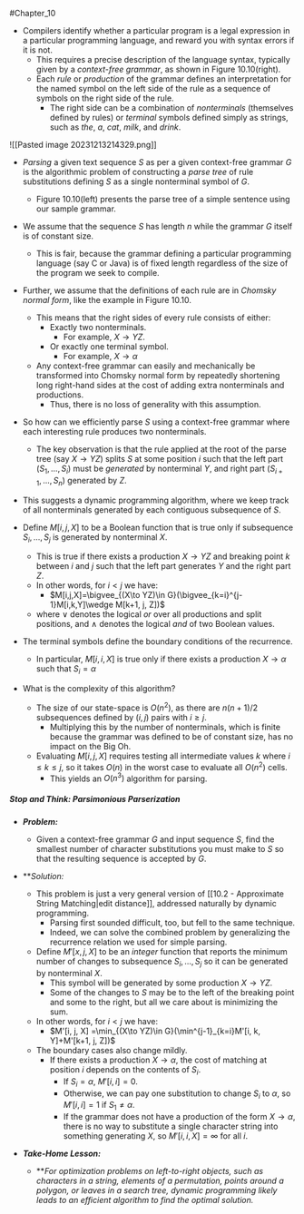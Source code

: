 #Chapter_10 
- Compilers identify whether a particular program is a legal expression in a particular programming language, and reward you with syntax errors if it is not.
	- This requires a precise description of the language syntax, typically given by a *context-free grammar*, as shown in Figure 10.10(right).
	- Each *rule* or *production* of the grammar defines an interpretation for the named symbol on the left side of the rule as a sequence of symbols on the right side of the rule.
		- The right side can be a combination of *nonterminals* (themselves defined by rules) or *terminal* symbols defined simply as strings, such as *the*, *a*, *cat*, *milk*, and *drink*.

![[Pasted image 20231213214329.png]]

- *Parsing* a given text sequence *S* as per a given context-free grammar *G* is the algorithmic problem of constructing a *parse tree* of rule substitutions defining *S* as a single nonterminal symbol of *G*.
	- Figure 10.10(left) presents the parse tree of a simple sentence using our sample grammar.

- We assume that the sequence *S* has length *n* while the grammar *G* itself is of constant size.
	- This is fair, because the grammar defining a particular programming language (say C or Java) is of fixed length regardless of the size of the program we seek to compile.

- Further, we assume that the definitions of each rule are in *Chomsky normal form*, like the example in Figure 10.10.
	- This means that the right sides of every rule consists of either:
		- Exactly two nonterminals.
			- For example, $X\to YZ$.
		- Or exactly one terminal symbol.
			- For example, $X\to \alpha$
	- Any context-free grammar can easily and mechanically be transformed into Chomsky normal form by repeatedly shortening long right-hand sides at the cost of adding extra nonterminals and productions.
		- Thus, there is no loss of generality with this assumption.

- So how can we efficiently parse *S* using a context-free grammar where each interesting rule produces two nonterminals.
	- The key observation is that the rule applied at the root of the parse tree (say $X\to YZ$) splits *S* at some position *i* such that the left part ($S_1,...,S_i$) must be *generated* by nonterminal *Y*, and right part ($S_{i+1},...,S_n$) generated by *Z*.

- This suggests a dynamic programming algorithm, where we keep track of all nonterminals generated by each contiguous subsequence of *S*.
- Define $M[i,j,X]$ to be a Boolean function that is true only if subsequence $S_i,...,S_j$ is generated by nonterminal *X*.
	- This is true if there exists a production $X\to YZ$ and breaking point *k* between *i* and *j* such that the left part generates *Y* and the right part *Z*.
	- In other words, for $i<j$ we have:
		- $M[i,j,X]=\bigvee_{(X\to YZ)\in G}(\bigvee_{k=i}^{j-1}M[i,k,Y]\wedge M[k+1, j, Z])$
	- where $\lor$ denotes the logical *or* over all productions and split positions, and $\wedge$ denotes the logical *and* of two Boolean values.

- The terminal symbols define the boundary conditions of the recurrence.
	- In particular, $M[i,i,X]$ is true only if there exists a production $X\to \alpha$ such that $S_i=\alpha$

- What is the complexity of this algorithm?
	- The size of our state-space is $O(n^2)$, as there are $n(n+1)/2$ subsequences defined by $(i,j)$ pairs with $i\geq j$.
		- Multiplying this by the number of nonterminals, which is finite because the grammar was defined to be of constant size, has no impact on the Big Oh.
	- Evaluating $M[i,j,X]$ requires testing all intermediate values *k* where $i\leq k\leq j$, so it takes $O(n)$ in the worst case to evaluate all $O(n^2)$ cells.
		- This yields an $O(n^3)$ algorithm for parsing.

##### Stop and Think: Parsimonious Parserization
- ***Problem:***
	- Given a context-free grammar *G* and input sequence *S*, find the smallest number of character substitutions you must make to *S* so that the resulting sequence is accepted by *G*.

- ***Solution:*
	- This problem is just a very general version of [[10.2 - Approximate String Matching|edit distance]], addressed naturally by dynamic programming.
		- Parsing first sounded difficult, too, but fell to the same technique.
		- Indeed, we can solve the combined problem by generalizing the recurrence relation we used for simple parsing.
	- Define $M'[x,j,X]$ to be an *integer* function that reports the minimum number of changes to subsequence $S_i,...,S_j$ so it can be generated by nonterminal *X*.
		- This symbol will be generated by some production $X\to YZ$.
		- Some of the changes to *S* may be to the left of the breaking point and some to the right, but all we care about is minimizing the sum.
	- In other words, for $i<j$ we have:
		- $M'[i, j, X] =\min_{(X\to YZ)\in G}(\min^{j-1}_{k=i}M'[i, k, Y]+M'[k+1, j, Z])$
	- The boundary cases also change mildly.
		- If there exists a production $X\to \alpha$, the cost of matching at position *i* depends on the contents of $S_i$.
			- If $S_i=\alpha$, $M'[i,i] = 0$.
			- Otherwise, we can pay one substitution to change $S_i$ to $\alpha$, so $M'[i,i] = 1$ if $S_1\neq \alpha$.
			- If the grammar does not have a production of the form $X\to \alpha$, there is no way to substitute a single character string into something generating *X*, so $M'[i,i,X]=\infty$ for all *i*.


- ***Take-Home Lesson:***
	- ***For optimization problems on left-to-right objects, such as characters in a string, elements of a permutation, points around a polygon, or leaves in a search tree, dynamic programming likely leads to an efficient algorithm to find the optimal solution.*